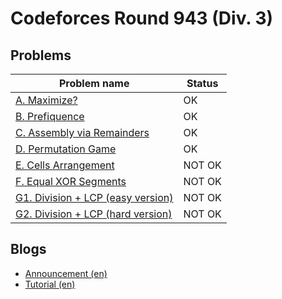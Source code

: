 # Codeforces Round 943 (Div. 3)

## Problems

|Problem name|Status|
|------------|---------|
| [A. Maximize?](problems/A._Maximize_.md)|OK|
| [B. Prefiquence](problems/B._Prefiquence.md)|OK|
| [C. Assembly via Remainders](problems/C._Assembly_via_Remainders.md)|OK|
| [D. Permutation Game](problems/D._Permutation_Game.md)|OK|
| [E. Cells Arrangement](problems/E._Cells_Arrangement.md)|NOT OK|
| [F. Equal XOR Segments](problems/F._Equal_XOR_Segments.md)|NOT OK|
| [G1. Division + LCP (easy version)](problems/G1._Division_+_LCP_(easy_version).md)|NOT OK|
| [G2. Division + LCP (hard version)](problems/G2._Division_+_LCP_(hard_version).md)|NOT OK|
## Blogs

- [Announcement (en)](blogs/Announcement_(en).md)
- [Tutorial (en)](blogs/Tutorial_(en).md)
